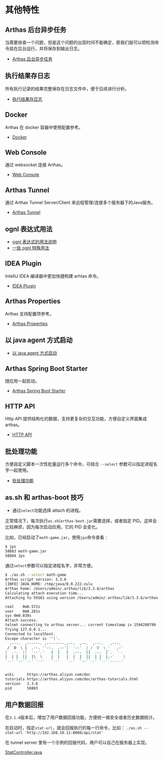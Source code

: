 # 其他特性

## Arthas 后台异步任务

当需要排查一个问题，但是这个问题的出现时间不能确定，那我们就可以把检测命令挂在后台运行，并将保存到输出日志。

- [Arthas 后台异步任务](async.md)

## 执行结果存日志

所有执行记录的结果完整保存在日志文件中，便于后续进行分析。

- [执行结果存日志](save-log.md)

## Docker

Arthas 在 docker 容器中使用配置参考。

- [Docker](docker.md)

## Web Console

通过 websocket 连接 Arthas。

- [Web Console](web-console.md)

## Arthas Tunnel

通过 Arthas Tunnel Server/Client 来远程管理/连接多个服务器下的Java服务。

- [Arthas Tunnel](tunnel.md)

## ognl 表达式用法

- [ognl 表达式的用法说明](https://github.com/alibaba/arthas/issues/11)
- [一些 ognl 特殊用法](https://github.com/alibaba/arthas/issues/71)

## IDEA Plugin

IntelliJ IDEA 编译器中更加快捷构建 arhtas 命令。

- [IDEA Plugin](idea-plugin.md)

## Arthas Properties

Arthas 支持配置项参考。

- [Arthas Properties](arthas-properties.md)

## 以 java agent 方式启动

- [以 java agent 方式启动](agent.md)

## Arthas Spring Boot Starter

随应用一起启动。

- [Arthas Spring Boot Starter](spring-boot-starter.md)

## HTTP API

Http API 提供结构化的数据，支持更复杂的交互功能，方便自定义界面集成 arthas。

- [HTTP API](http-api.md)

## 批处理功能

方便自定义脚本一次性批量运行多个命令，可结合 `--select` 参数可以指定进程名字一起使用。

- [批处理功能](batch-support.md)

## as.sh 和 arthas-boot 技巧

- 通过`select`功能选择 attach 的进程。

正常情况下，每次执行`as.sh`/`arthas-boot.jar`需要选择，或者指定 PID。这样会比较麻烦，因为每次启动应用，它的 PID 会变化。

比如，已经启动了`math-game.jar`，使用`jps`命令查看：

```bash
$ jps
58883 math-game.jar
58884 Jps
```

通过`select`参数可以指定进程名字，非常方便。

```bash
$ ./as.sh --select math-game
Arthas script version: 3.3.6
[INFO] JAVA_HOME: /tmp/java/8.0.222-zulu
Arthas home: /Users/admin/.arthas/lib/3.3.6/arthas
Calculating attach execution time...
Attaching to 59161 using version /Users/admin/.arthas/lib/3.3.6/arthas...

real	0m0.572s
user	0m0.281s
sys	0m0.039s
Attach success.
telnet connecting to arthas server... current timestamp is 1594280799
Trying 127.0.0.1...
Connected to localhost.
Escape character is '^]'.
  ,---.  ,------. ,--------.,--.  ,--.  ,---.   ,---.
 /  O  \ |  .--. ''--.  .--'|  '--'  | /  O  \ '   .-'
|  .-.  ||  '--'.'   |  |   |  .--.  ||  .-.  |`.  `-.
|  | |  ||  |\  \    |  |   |  |  |  ||  | |  |.-'    |
`--' `--'`--' '--'   `--'   `--'  `--'`--' `--'`-----'


wiki      https://arthas.aliyun.com/doc
tutorials https://arthas.aliyun.com/doc/arthas-tutorials.html
version   3.3.6
pid       58883
```

## 用户数据回报

在`3.1.4`版本后，增加了用户数据回报功能，方便统一做安全或者历史数据统计。

在启动时，指定`stat-url`，就会回报执行的每一行命令，比如： `./as.sh --stat-url 'http://192.168.10.11:8080/api/stat'`

在 tunnel server 里有一个示例的回报代码，用户可以自己在服务器上实现。

[StatController.java](https://github.com/alibaba/arthas/blob/master/tunnel-server/src/main/java/com/alibaba/arthas/tunnel/server/app/web/StatController.java)
